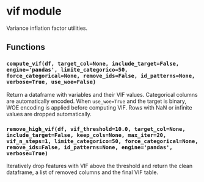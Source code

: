 # vif module

Variance inflation factor utilities.

## Functions

### `compute_vif(df, target_col=None, include_target=False, engine='pandas', limite_categorico=50, force_categorical=None, remove_ids=False, id_patterns=None, verbose=True, use_woe=False)`
Return a dataframe with variables and their VIF values.
Categorical columns are automatically encoded. When `use_woe=True` and the target is binary, WOE encoding is applied before computing VIF.
Rows with NaN or infinite values are dropped automatically.

### `remove_high_vif(df, vif_threshold=10.0, target_col=None, include_target=False, keep_cols=None, max_iter=20, vif_n_steps=1, limite_categorico=50, force_categorical=None, remove_ids=False, id_patterns=None, engine='pandas', verbose=True)`
Iteratively drop features with VIF above the threshold and return the
clean dataframe, a list of removed columns and the final VIF table.

